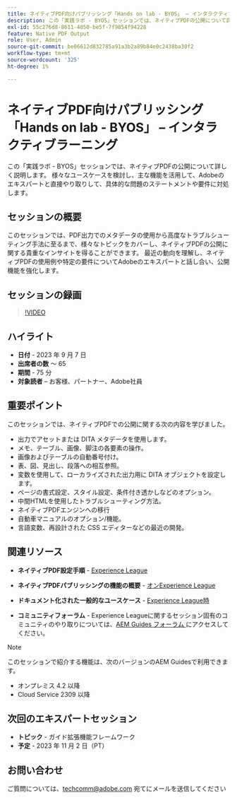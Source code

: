 ```yaml
---
title: ネイティブPDF向けパブリッシング「Hands on lab - BYOS」 – インタラクティブラーニング
description: この「実践ラボ - BYOS」セッションでは、ネイティブPDFの公開について詳しく説明します。 様々なユースケースを検討し、主な機能を活用して、Adobeのエキスパートと直接やり取りして、具体的な問題のステートメントや要件に対処します。
exl-id: 55c276d8-8611-4050-be5f-7f9854f94228
feature: Native PDF Output
role: User, Admin
source-git-commit: be06612d832785a91a3b2a89b84e0c2438ba30f2
workflow-type: tm+mt
source-wordcount: '325'
ht-degree: 1%

---
```


# ネイティブPDF向けパブリッシング「Hands on lab - BYOS」 – インタラクティブラーニング

この「実践ラボ - BYOS」セッションでは、ネイティブPDFの公開について詳しく説明します。 様々なユースケースを検討し、主な機能を活用して、Adobeのエキスパートと直接やり取りして、具体的な問題のステートメントや要件に対処します。

## セッションの概要

このセッションでは、PDF出力でのメタデータの使用から高度なトラブルシューティング手法に至るまで、様々なトピックをカバーし、ネイティブPDFの公開に関する貴重なインサイトを得ることができます。 最近の動向を理解し、ネイティブPDFの使用例や特定の要件についてAdobeのエキスパートと話し合い、公開機能を強化します。

## セッションの録画

>[!VIDEO](https://video.tv.adobe.com/v/3424375/native-pdf-aem-guides?quality=12&learn=on)

## ハイライト

- **日付** - 2023 年 9 月 7 日
- **出席者の数** ～ 65
- **期間** - 75 分
- **対象読者** – お客様、パートナー、Adobe社員

## 重要ポイント

このセッションでは、ネイティブPDFでの公開に関する次の内容を学びました。

- 出力でアセットまたは DITA メタデータを使用します。
- メモ、テーブル、画像、脚注の各要素の操作。
- 画像およびテーブルの自動番号付け。
- 表、図、見出し、段落への相互参照。
- 変数を使用して、ローカライズされた出力用に DITA オブジェクトを設定します。
- ページの書式設定、スタイル設定、条件付き透かしなどのオプション。
- 中間HTMLを使用したトラブルシューティング方法。
- ネイティブPDFエンジンへの移行
- 自動車マニュアルのオプション/機能。
- 言語変数、再設計された CSS エディターなどの最近の開発。


## 関連リソース

- **ネイティブPDF設定手順** - [Experience League](https://experienceleague.adobe.com/docs/experience-manager-guides-learn/tutorials/knowledge-base/kb-articles/publishing/configuring-aem-environment-for-native-pdf-publishing.html?lang=en)

- **ネイティブPDFパブリッシングの機能の概要** - [ オンExperience League](https://experienceleague.adobe.com/docs/experience-manager-guides-learn/tutorials/knowledge-base/expert-session/native-pdf-publishing-essentials-feb23.html?lang=en)

- **ドキュメント化された一般的なユースケース** - [Experience League時 ](https://experienceleague.adobe.com/docs/experience-manager-guides-learn/tutorials/install-guide/on-prem-ig/output-gen-config/config-native-pdf-publish/content-styles/stylesheet.html?lang=en)

- **コミュニティフォーラム** - Experience Leagueに関するセッション固有のコミュニティのやり取りについては、[AEM Guides フォーラム ](https://experienceleaguecommunities.adobe.com/t5/experience-manager-guides/bd-p/xml-documentation-discussions) にアクセスしてください。

>[!NOTE]
>
> このセッションで紹介する機能は、次のバージョンのAEM Guidesで利用できます。
> - オンプレミス 4.2 以降
> - Cloud Service 2309 以降

## 次回のエキスパートセッション

- **トピック** - ガイド拡張機能フレームワーク
- **予定** - 2023 年 11 月 2 日（PT）

## お問い合わせ

ご質問については、<techcomm@adobe.com> 宛てにメールを送信してください

